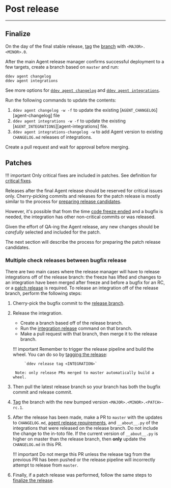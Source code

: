 # Post release

-----

## Finalize

On the day of the final stable release, [tag](pre-release.md#tag) the [branch](pre-release.md#branch) with `<MAJOR>.<MINOR>.0`.

After the main Agent release manager confirms successful deployment to a few targets, create a branch based on `master` and run:

```
ddev agent changelog
ddev agent integrations
```

See more options for [`ddev agent changelog`](../../ddev/cli.md#ddev-agent-changelog) and
[`ddev agent integrations`](../../ddev/cli.md#ddev-agent-integrations).

Run the following commands to update the contents:

1. `ddev agent changelog -w -f` to update the existing [`AGENT_CHANGELOG`][agent-changelog] file
2. `ddev agent integrations -w -f` to update the existing [`AGENT_INTEGRATIONS`][agent-integrations] file.
3. `ddev agent integrations-changelog -w` to add Agent version to existing `CHANGELOG.md` releases of integrations.

Create a pull request and wait for approval before merging.

## Patches

!!! important
    Only critical fixes are included in patches. See definition for
    [critical fixes](https://github.com/DataDog/datadog-floss-guidance/blob/master/docs/severity.md#critical).

Releases after the final Agent release should be reserved for critical issues only. Cherry-picking commits and releases for
 the patch release is mostly similar to the process for [preparing release candidates](pre-release.md#release-candidates).

However, it's possible that from the time [code freeze ended](pre-release.md#release-week) and a bugfix is needed,
the integration has other non-critical commits or was released.

Given the effort of QA-ing the Agent release, any new changes should be _carefully_ selected and included for the patch.

The next section will describe the process for preparing the patch release candidates.

### Multiple check releases between bugfix release

There are two main cases where the release manager will have to release integrations off of the release branch: the freeze has lifted and changes to an integration have been merged after freeze and before a bugfix for an RC, or a [patch release](#patches) is required. To release an integration off of the release branch, perform the following steps:

1. Cherry-pick the bugfix commit to the [release branch](pre-release.md#branch).
2. Release the integration.
    - Create a branch based off of the release branch. 
    - Run the [integration release](../integration-release.md#new-integrations) command on that branch.
    - Make a pull request with that branch, then merge it to the release branch.

    !!! important
        Remember to trigger the release pipeline and build the wheel. You can do so by [tagging the release](../../ddev/cli.md#ddev-release-tag):

            `ddev release tag <INTEGRATION>`

        Note: only release PRs merged to master automatically build a wheel.


3. Then pull the latest release branch so your branch has both the bugfix commit and release commit.

4. [Tag](pre-release.md#tag) the branch with the new bumped version `<MAJOR>.<MINOR>.<PATCH>-rc.1`.

5. After the release has been made, make a PR to `master` with the updates to `CHANGELOG.md`, [agent release requirements](https://github.com/DataDog/integrations-core/blob/master/requirements-agent-release.txt), and `__about__.py` of the integrations that were released on the release branch. Do not include the change to the in-toto file. If the current version of `__about__.py` is higher on master than the release branch, then **only** update the `CHANGELOG.md` in this PR.

    !!! important
        Do not merge this PR unless the release tag from the previous PR has been pushed or the release pipeline will incorrectly attempt to release from `master`.

6. Finally, if a patch release was performed, follow the same steps to [finalize the release](#finalize).
